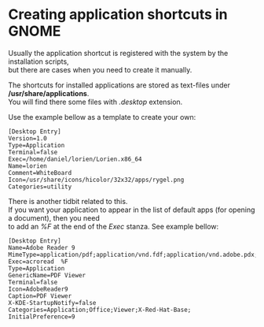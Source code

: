 # Creating application shortcuts in GNOME

Usually the application shortcut is registered with the system by the installation scripts,  
but there are cases when you need to create it manually.


The shortcuts for installed applications are stored as text-files under **/usr/share/applications**.  
You will find there some files with *.desktop* extension.

Use the example bellow as a template to create your own:

```
[Desktop Entry]
Version=1.0
Type=Application
Terminal=false
Exec=/home/daniel/lorien/Lorien.x86_64
Name=lorien
Comment=WhiteBoard
Icon=/usr/share/icons/hicolor/32x32/apps/rygel.png
Categories=utility
```


There is another tidbit related to this.  
If you want your application to appear in the list of default apps (for opening a document), then you need  
to add an *%F* at the end of the *Exec* stanza. See example bellow:


```
[Desktop Entry]
Name=Adobe Reader 9
MimeType=application/pdf;application/vnd.fdf;application/vnd.adobe.pdx;application/vnd.adobe.xdp+xml;application/vnd.adobe.xfdf;
Exec=acroread  %F
Type=Application
GenericName=PDF Viewer
Terminal=false
Icon=AdobeReader9
Caption=PDF Viewer
X-KDE-StartupNotify=false
Categories=Application;Office;Viewer;X-Red-Hat-Base;
InitialPreference=9
```




